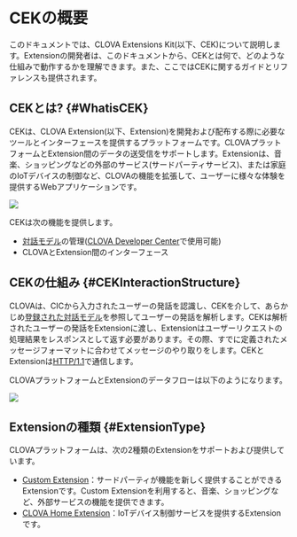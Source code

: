 # CEKの概要
このドキュメントでは、CLOVA Extensions Kit(以下、CEK)について説明します。Extensionの開発者は、このドキュメントから、CEKとは何で、どのような仕組みで動作するかを理解できます。また、ここではCEKに関するガイドとリファレンスも提供されます。

## CEKとは? {#WhatisCEK}
CEKは、CLOVA Extension(以下、Extension)を開発および配布する際に必要なツールとインターフェースを提供するプラットフォームです。CLOVAプラットフォームとExtension間のデータの送受信をサポートします。Extensionは、音楽、ショッピングなどの外部のサービス(サードパーティサービス)、または家庭のIoTデバイスの制御など、CLOVAの機能を拡張して、ユーザーに様々な体験を提供するWebアプリケーションです。

![](/CEK/Assets/Images/CEK_Concept_Diagram.png)

CEKは次の機能を提供します。
* [対話モデル](/Design/Design_Guideline_For_Extension.md#DefineInteractionModel)の管理([CLOVA Developer Center](/DevConsole/ClovaDevConsole_Overview.md)で使用可能)
* CLOVAとExtension間のインターフェース

## CEKの仕組み {#CEKInteractionStructure}
CLOVAは、CICから入力されたユーザーの発話を認識し、CEKを介して、あらかじめ[登録された対話モデル](/DevConsole/Guides/CEK/Register_Extension.md#RegisterInteractionModel)を参照してユーザーの発話を解析します。CEKは解析されたユーザーの発話をExtensionに渡し、Extensionはユーザーリクエストの処理結果をレスポンスとして返す必要があります。その際、すでに定義されたメッセージフォーマットに合わせてメッセージのやり取りをします。CEKとExtensionは<a href="https://tools.ietf.org/html/rfc2616" target="_blank">HTTP/1.1</a>で通信します。

CLOVAプラットフォームとExtensionのデータフローは以下のようになります。

![](/CEK/Assets/Images/CEK_Interaction_Structure.png)


## Extensionの種類 {#ExtensionType}
CLOVAプラットフォームは、次の2種類のExtensionをサポートおよび提供しています。

* [Custom Extension](/CEK/Guides/Build_Custom_Extension.md)：サードパーティが機能を新しく提供することができるExtensionです。Custom Extensionを利用すると、音楽、ショッピングなど、外部サービスの機能を提供できます。
* [CLOVA Home Extension](/CEK/Guides/Build_Clova_Home_Extension.md)：IoTデバイス制御サービスを提供するExtensionです。

